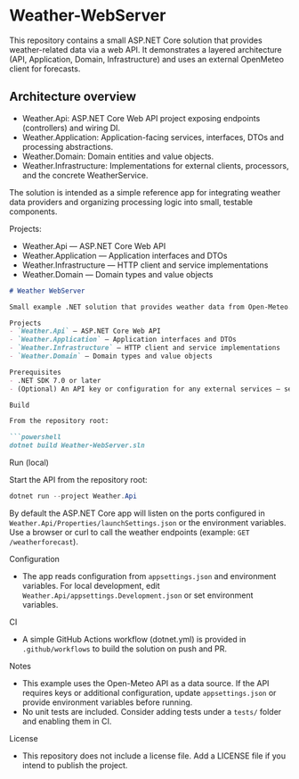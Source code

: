 # Weather-WebServer

This repository contains a small ASP.NET Core solution that provides weather-related data via a web API. It demonstrates a layered architecture (API, Application, Domain, Infrastructure) and uses an external OpenMeteo client for forecasts.

## Architecture overview

- Weather.Api: ASP.NET Core Web API project exposing endpoints (controllers) and wiring DI.
- Weather.Application: Application-facing services, interfaces, DTOs and processing abstractions.
- Weather.Domain: Domain entities and value objects.
- Weather.Infrastructure: Implementations for external clients, processors, and the concrete WeatherService.

The solution is intended as a simple reference app for integrating weather data providers and organizing processing logic into small, testable components.

Projects:
- Weather.Api — ASP.NET Core Web API
- Weather.Application — Application interfaces and DTOs
- Weather.Infrastructure — HTTP client and service implementations
- Weather.Domain — Domain types and value objects

```markdown
# Weather WebServer

Small example .NET solution that provides weather data from Open-Meteo.

Projects
- `Weather.Api` — ASP.NET Core Web API
- `Weather.Application` — Application interfaces and DTOs
- `Weather.Infrastructure` — HTTP client and service implementations
- `Weather.Domain` — Domain types and value objects

Prerequisites
- .NET SDK 7.0 or later
- (Optional) An API key or configuration for any external services — see `appsettings.json`

Build

From the repository root:

```powershell
dotnet build Weather-WebServer.sln
```

Run (local)

Start the API from the repository root:

```powershell
dotnet run --project Weather.Api
```

By default the ASP.NET Core app will listen on the ports configured in `Weather.Api/Properties/launchSettings.json` or the environment variables. Use a browser or curl to call the weather endpoints (example: `GET /weatherforecast`).

Configuration
- The app reads configuration from `appsettings.json` and environment variables. For local development, edit `Weather.Api/appsettings.Development.json` or set environment variables.

CI
- A simple GitHub Actions workflow (dotnet.yml) is provided in `.github/workflows` to build the solution on push and PR.

Notes
- This example uses the Open-Meteo API as a data source. If the API requires keys or additional configuration, update `appsettings.json` or provide environment variables before running.
- No unit tests are included. Consider adding tests under a `tests/` folder and enabling them in CI.

License
- This repository does not include a license file. Add a LICENSE file if you intend to publish the project.

```
